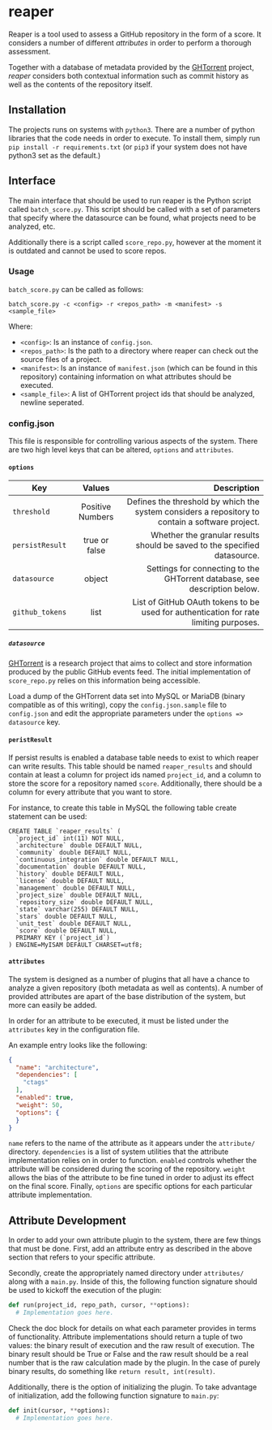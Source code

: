 # reaper

Reaper is a tool used to assess a GitHub repository in the form of a score. It
considers a number of different *attributes* in order to perform a thorough
assessment.

Together with a database of metadata provided by the [GHTorrent](http://ghtorrent.org/) project, *reaper* considers both contextual information such as commit history as well
as the contents of the repository itself.

## Installation

The projects runs on systems with `python3`. There are a number of python
libraries that the code needs in order to execute. To install them, simply run
`pip install -r requirements.txt` (or `pip3` if your system does not have python3 set
as the default.)

## Interface

The main interface that should be used to run reaper is the Python script called 
`batch_score.py`. This script should be called with a set of parameters that 
specify where the datasource can be found, what projects need to be analyzed,
etc. 

Additionally there is a script called `score_repo.py`, however at the moment it 
is outdated and cannot be used to score repos. 

### Usage

`batch_score.py` can be called as follows: 

`batch_score.py -c <config> -r <repos_path> -m <manifest> -s <sample_file>`

Where:
* `<config>`: Is an instance of `config.json`.
* `<repos_path>`: Is the path to a directory where reaper can check out the 
source files of a project. 
* `<manifest>`: Is an instance of `manifest.json` (which can be found in this 
repository) containing information on what attributes should be executed.
* `<sample_file>`: A list of GHTorrent project ids that should be analyzed, 
newline seperated. 

### config.json

This file is responsible for controlling various aspects of the system. There
are two high level keys that can be altered, `options` and `attributes`.

#### `options`

| Key | Values | Description |
| --- |:------:| -----------:|
| `threshold` | Positive Numbers | Defines the threshold by which the system considers a repository to contain a software project. |
| `persistResult` | true or false | Whether the granular results should be saved to the specified datasource. |
| `datasource` | object | Settings for connecting to the GHTorrent database, see description below. |
| `github_tokens` | list | List of GitHub OAuth tokens to be used for authentication for rate limiting purposes. |

##### `datasource`

[GHTorrent](http://ghtorrent.org/) is a research project that aims to collect
and store information produced by the public GitHub events feed. The initial
implementation of `score_repo.py` relies on this information being accessible.

Load a dump of the GHTorrent data set into MySQL or MariaDB (binary compatible
as of this writing), copy the `config.json.sample` file to `config.json` and
edit the appropriate parameters under the `options => datasource` key.

#### `peristResult`

If persist results is enabled a database table needs to exist to which reaper can 
write results. This table should be named `reaper_results` and should contain at 
least a column for project ids named `project_id`, and a column to store the score 
for a repository named `score`. Additionally, there should be a column for every 
attribute that you want to store.

For instance, to create this table in MySQL the following table create statement
can be used:

```
CREATE TABLE `reaper_results` (
  `project_id` int(11) NOT NULL,
  `architecture` double DEFAULT NULL,
  `community` double DEFAULT NULL,
  `continuous_integration` double DEFAULT NULL,
  `documentation` double DEFAULT NULL,
  `history` double DEFAULT NULL,
  `license` double DEFAULT NULL,
  `management` double DEFAULT NULL,
  `project_size` double DEFAULT NULL,
  `repository_size` double DEFAULT NULL,
  `state` varchar(255) DEFAULT NULL,
  `stars` double DEFAULT NULL,
  `unit_test` double DEFAULT NULL,
  `score` double DEFAULT NULL,
  PRIMARY KEY (`project_id`)
) ENGINE=MyISAM DEFAULT CHARSET=utf8;
```

#### `attributes`

The system is designed as a number of plugins that all have a chance to analyze
a given repository (both metadata as well as contents). A number of provided
attributes are apart of the base distribution of the system, but more can easily
be added.

In order for an attribute to be executed, it must be listed under the
`attributes` key in the configuration file.

An example entry looks like the following:

```json
{
  "name": "architecture",
  "dependencies": [
    "ctags"
  ],
  "enabled": true,
  "weight": 50,
  "options": {
  }
}
```

`name` refers to the name of the attribute as it appears under the `attribute/`
directory. `dependencies` is a list of system utilities that the attribute
implementation relies on in order to function. `enabled` controls whether the
attribute will be considered during the scoring of the repository. `weight`
allows the bias of the attribute to be fine tuned in order to adjust its effect
on the final score. Finally, `options` are specific options for each particular
attribute implementation.

## Attribute Development

In order to add your own attribute plugin to the system, there are few things
that must be done. First, add an attribute entry as described in the above
section that refers to your specific attribute.

Secondly, create the appropriately named directory under `attributes/` along
with a `main.py`. Inside of this, the following function signature should be
used to kickoff the execution of the plugin:

```python
def run(project_id, repo_path, cursor, **options):
  # Implementation goes here.
```

Check the doc block for details on what each parameter provides in terms of
functionality. Attribute implementations should return a tuple of two values:
the binary result of execution and the raw result of execution. The binary
result should be True or False and the raw result should be a real number that
is the raw calculation made by the plugin. In the case of purely binary results,
do something like `return result, int(result)`.

Additionally, there is the option of initializing the plugin. To take advantage
of initialization, add the following function signature to `main.py`:

```python
def init(cursor, **options):
  # Implementation goes here.
```
